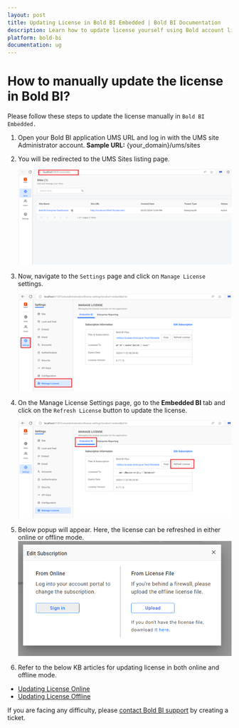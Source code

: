 ```yaml
---
layout: post
title: Updating License in Bold BI Embedded | Bold BI Documentation
description: Learn how to update license yourself using Bold account linked with your subscription in Bold BI application.
platform: bold-bi
documentation: ug
---
```


# How to manually update the license in Bold BI?

Please follow these steps to update the license manually in `Bold BI Embedded.` 

1. Open your Bold BI application UMS URL and log in with the UMS site Administrator account.
   **Sample URL:** {your_domain}/ums/sites

2. You will be redirected to the UMS Sites listing page.

   ![Site Listing](/static/assets/faq/images/site_listing.png)

3. Now, navigate to the `Settings` page and click on `Manage License` settings.

   ![Manage License Settings](/static/assets/faq/images/manage_license_settings.png)

4. On the Manage License Settings page, go to the **Embedded BI** tab and click on the `Refresh License` button to update the license.
   
   ![License Update Settings](/static/assets/faq/images/license-update-settings.png)

5. Below popup will appear. Here, the license can be refreshed in either online or offline mode.
   ![Refresh License Popup](/static/assets/faq/images/refresh_license_popup.png)

6. Refer to the below KB articles for updating license in both online and offline mode.

* [Updating License Online](https://support.boldbi.com/kb/article/14189/updating-bold-bi-license---online-and-offline-methods#updating-the-license-online)
* [Updating License Offline](https://support.boldbi.com/kb/article/14189/updating-bold-bi-license---online-and-offline-methods#get-and-update-offline-license-key)

If you are facing any difficulty, please [contact Bold BI support](https://support.boldbi.com/support/tickets/create) by creating a ticket.
